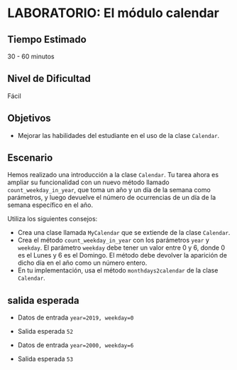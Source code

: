 # LABORATORIO: El módulo calendar

## Tiempo Estimado

30 - 60 minutos

## Nivel de Dificultad

Fácil

## Objetivos

* Mejorar las habilidades del estudiante en el uso de la clase `Calendar`.

## Escenario

Hemos realizado una introducción a la clase `Calendar`. Tu tarea ahora es ampliar su funcionalidad con un nuevo método llamado `count_weekday_in_year`, que toma un año y un día de la semana como parámetros, y luego devuelve el número de ocurrencias de un día de la semana específico en el año.

Utiliza los siguientes consejos:

* Crea una clase llamada `MyCalendar` que se extiende de la clase `Calendar`.
* Crea el método `count_weekday_in_year` con los parámetros `year` y `weekday`. El parámetro `weekday` debe tener un valor entre 0 y 6, donde 0 es el Lunes y 6 es el Domingo. El método debe devolver la aparición de dicho día en el año como un número entero.
* En tu implementación, usa el método `monthdays2calendar` de la clase `Calendar`.

## salida esperada

* Datos de entrada
    `year=2019, weekday=0`
* Salida esperada
    `52`

* Datos de entrada
    `year=2000, weekday=6`
* Salida esperada
    `53`

